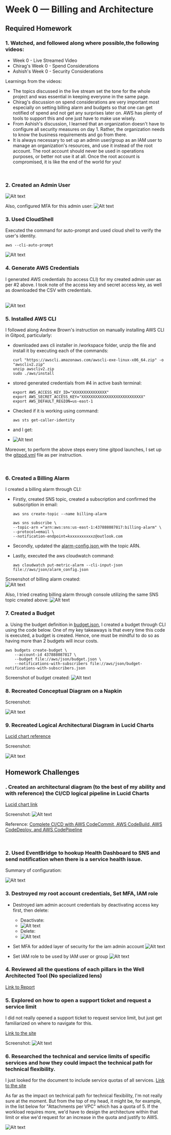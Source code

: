 # Week 0 — Billing and Architecture

## Required Homework

### 1. Watched, and followed along where possible,the following videos:
- Week 0 - Live Streamed Video
- Chirag's Week 0 - Spend Considerations
- Ashish's Week 0 - Security Considerations
  

Learnings from the videos:
- The topics discussed in the live stream set the tone for the whole project and was essential in keeping everyone in the same page.
- Chirag's discussion on spend considerations are very important most especially on setting billing alarm and budgets so that one can get notified of spend and not get any surprises later on. AWS has plenty of tools to support this and one just have to make use wisely.
- From Ashish's discussion, I learned that an organization doesn't have to configure all security measures on day 1. Rather, the organization needs to know the business requirements and go from there.
- It is always necessary to set up an admin user/group as an IAM user to manage an organization's resources, and use it instead of the root account. The root account should never be used in operations purposes, or better not use it at all. Once the root account is compromised, it is like the end of the world for you!
   
<br>

### 2. Created an Admin User

![Alt text](assets/week0/create-admin-user.png)
<br>

Also, configured MFA for this admin user:
![Alt text](assets/week0/admin-user-mfa.png)


### 3. Used CloudShell
Executed the command for auto-prompt and used cloud shell to verify the user's identity.
```console
aws --cli-auto-prompt 
```


![Alt text](assets/week0/aws-cli.png)
<br> 

### 4. Generate AWS Credentials

I generated AWS credentials (to access CLI) for my created admin user as per #2 above. I took note of the access key and secret access key, as well as downloaded the CSV with credentials.

<br>![Alt text](assets/week0/create-access-keys.png)

### 5. Installed AWS CLI
I followed along Andrew Brown's instruction on manually installing AWS CLI in Gitpod, particularly:
- downloaded aws cli installer in /workspace folder, unzip the file and install it by executing each of the commands:
    ```console
    curl "https://awscli.amazonaws.com/awscli-exe-linux-x86_64.zip" -o "awscliv2.zip"
    unzip awscliv2.zip
    sudo ./aws/install
    ```
- stored generated credentials from #4 in active bash terminal:
    ```console
    export AWS_ACCESS_KEY_ID="XXXXXXXXXXXXXXX"
    export AWS_SECRET_ACCESS_KEY="XXXXXXXXXXXXXXXXXXXXXXXXXXX"
    export AWS_DEFAULT_REGION=us-east-1
    ```
- Checked if it is working using command:
  ```console
  aws sts get-caller-identity
  ```

- and I get:
- ![Alt text](assets/week0/aws-cli-check-user.png)

Moreover, to perform the above steps every time gitpod launches, I set up the [gitpod.yml](../.gitpod.yml) file as per instruction.

<br> 

### 6. Created a Billing Alarm

I created a billing alarm through CLI:

- Firstly, created SNS topic, created a subscription and confirmed the subscription in email:

    ```console
    aws sns create-topic --name billing-alarm
    ```

    ```console
    aws sns subscribe \
    --topic-arn ="arn:aws:sns:us-east-1:437888087817:billing-alarm" \
    --protocol=email \
    --notification-endpoint=kxxxxxxxxxxz@outlook.com
    ```
- Secondly, updated the [alarm-config.json ](../aws/json/alarm-config.json) with the topic ARN.
- Lastly, executed the aws cloudwatch command:

    ```console
    aws cloudwatch put-metric-alarm --cli-input-json file://aws/json/alarm_config.json
    ```
Screenshot of billing alarm created:
<br>![Alt text](assets/week0/billing-alarm.png)

Also, I tried creating billing alarm through console utilizing the same SNS topic created above:
![Alt text](assets/week0/billing-alarm-ui.png)

### 7. Created a Budget
a. Using the budget definition in [budget.json](../aws/json/budget.json), I created a budget through CLI using the code below. One of my key takeaways is that every time this code is executed, a budget is created. Hence, one must be mindful to do so as having more than 2 budgets will incur costs.

```console
aws budgets create-budget \
    --account-id 437888087817 \
    --budget file://aws/json/budget.json \
    --notifications-with-subscribers file://aws/json/budget-notifications-with-subscribers.json
```

Screenshot of budget created:
![Alt text](assets/week0/budget.png)
<br>

### 8. Recreated Conceptual Diagram on a Napkin
Screenshot: 

![Alt text](assets/week0/cruddur%20conceptual%20diagram.jpg)

### 9.  Recreated Logical Architectural Diagram in Lucid Charts
[Lucid chart reference](https://lucid.app/lucidchart/33b84672-6db5-4857-a377-cc9f1eb8d5f0/edit?viewport_loc=470%2C212%2C2036%2C1662%2C0_0&invitationId=inv_55e02421-1786-4a48-b8f6-db99d38de38c)

Screenshot: 

![Alt text](assets/week0/cruddur%20logical%20architectural%20diagram.png)



## Homework Challenges

### . Created an architectural diagram (to the best of my ability and with reference) the CI/CD logical pipeline in Lucid Charts

[Lucid chart link](https://lucid.app/lucidchart/036b7207-6f33-4805-b5d8-b7144ba6e3cb/edit?viewport_loc=-446%2C-220%2C2462%2C1359%2C0_0&invitationId=inv_70da2b67-dde4-4fe9-8390-c74c389abfe1)

Screenshot:
![Alt text](assets/week0/aws-cicd-diagram.png)

Reference: [Complete CI/CD with AWS CodeCommit, AWS CodeBuild, AWS CodeDeploy, and AWS CodePipeline](https://aws.amazon.com/blogs/devops/complete-ci-cd-with-aws-codecommit-aws-codebuild-aws-codedeploy-and-aws-codepipeline/)

<br>

### 2. Used EventBridge to hookup Health Dashboard to SNS and send notification when there is a service health issue.
Summary of configuration:

![Alt text](assets/week0/eventbridge-service-health-sns.png)
<br>

### 3. Destroyed my root account credentials, Set MFA, IAM role
- Destroyed iam admin account credentials by deactivating access key first, then delete:
  
  - Deactivate:
  - ![Alt text](assets/week0/root-access-key-deactivate.png)
  - Delete:
  - ![Alt text](assets/week0/root-access-key-delete.png)

- Set MFA for added layer of security for the iam admin account
  ![Alt text](assets/week0/iam-mfa.png)

- Set IAM role to be used by IAM user or group
  ![Alt text](assets/week0/root-iam-role.png)

### 4. Reviewed all the questions of each pillars in the Well Architected Tool (No specialized lens)
[Link to Report](assets/week0/Cruddur_wellarchitected.pdf)

### 5. Explored on how to open a support ticket and request a service limit
I did not really opened a support ticket to request service limit, but just get familiarized on where to navigate for this.

[Link to the site](https://support.console.aws.amazon.com/support/home#/case/create?issueType=service-limit-increase)

Screenshot:
![Alt text](assets/week0/service-quota-increase-request.png)

### 6. Researched the technical and service limits of specific services and how they could impact the technical path for technical flexibility. 

I just looked for the document to include service quotas of all services. 
[Link to the site](https://docs.aws.amazon.com/pdfs/general/latest/gr/aws-general.pdf#aws-service-information)

As far as the impact on technical path for technical flexibility, I'm not really sure at the moment.  But from the top of my head, it might be, for example, in the list below for "Attachments per VPC" which has a quota of 5. If the workload requires more, we'd have to design the architecture within that limit or else we'd request for an increase in the quota and justify to AWS.

![Alt text](assets/week0/service-limit-ec2.png)